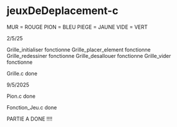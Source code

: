 # jeuxDeDeplacement-c

MUR = ROUGE
PION = BLEU
PIEGE = JAUNE
VIDE = VERT

2/5/25

Grille_initialiser fonctionne
Grille_placer_element fonctionne
Grille_redessiner fonctionne
Grille_desallouer fonctionne
Grille_vider fonctionne 

Grille.c done

9/5/2025 

Pion.c done

Fonction_Jeu.c done 

PARTIE A DONE !!!!